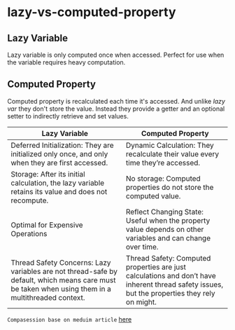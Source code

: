 # lazy-vs-computed-property

## Lazy Variable

Lazy variable is only computed once when accessed. Perfect for use when the variable requires heavy computation.

## Computed Property

Computed property is recalculated each time it's accessed. And unlike *lazy var* they don't store the value. Instead they provide a getter and an optional setter to indirectly retrieve and set values.

| Lazy Variable | Computed Property |
| --- | --- |
| Deferred Initialization: They are initialized only once, and only when they are first accessed. | Dynamic Calculation: They recalculate their value every time they’re accessed. |
| Storage: After its initial calculation, the lazy variable retains its value and does not recompute. | No storage: Computed properties do not store the computed value. |
| Optimal for Expensive Operations | Reflect Changing State: Useful when the property value depends on other variables and can change over time. |
| Thread Safety Concerns: Lazy variables are not thread-safe by default, which means care must be taken when using them in a multithreaded context. | Thread Safety: Computed properties are just calculations and don’t have inherent thread safety issues, but the properties they rely on might. |


`Compasession base on meduim article` [here](https://mehrdad-ahmadian.medium.com/ios-interview-question-lazy-variables-vs-computed-properties-in-swift-b35fd323cbbd)

